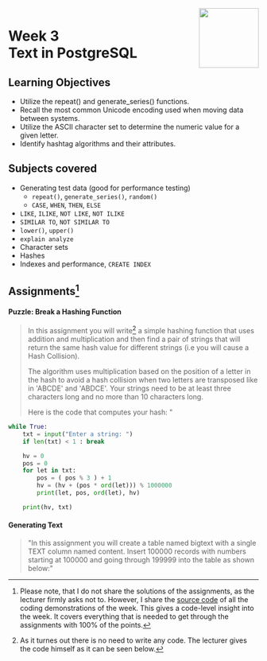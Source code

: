 <a href="../">
  <img src="/img/Intermediate_PostgreSQL_logo.avif" width="120" align="right">
</a>

# Week 3 <br> Text in PostgreSQL

## Learning Objectives
- Utilize the repeat() and generate_series() functions.
- Recall the most common Unicode encoding used when moving data between systems.
- Utilize the ASCII character set to determine the numeric value for a given letter.
- Identify hashtag algorithms and their attributes.

## Subjects covered
- Generating test data (good for performance testing)
  - `repeat()`, `generate_series()`, `random()`
  - `CASE`, `WHEN`, `THEN`, `ELSE`
- `LIKE`, `ILIKE`, `NOT LIKE`, `NOT ILIKE`
- `SIMILAR TO`, `NOT SIMILAR TO`
- `lower()`, `upper()`
- `explain analyze`
- Character sets
- Hashes
- Indexes and performance, `CREATE INDEX`

## Assignments[^1]
#### Puzzle: Break a Hashing Function

>In this assignment you will write[^2] a simple hashing function that uses addition and multiplication and then find a pair of strings that will return the same hash value for different strings (i.e you will cause a Hash Collision).
>
>The algorithm uses multiplication based on the position of a letter in the hash to avoid a hash collision when two letters are transposed like in 'ABCDE' and 'ABDCE'. Your strings need to be at least three characters long and no more than 10 characters long.
>
>Here is the code that computes your hash: "

```python
while True:
    txt = input("Enter a string: ")
    if len(txt) < 1 : break

    hv = 0
    pos = 0
    for let in txt:
        pos = ( pos % 3 ) + 1  
        hv = (hv + (pos * ord(let))) % 1000000
        print(let, pos, ord(let), hv)

    print(hv, txt)
 ```
#### Generating Text
>"In this assignment you will create a table named bigtext with a single TEXT column named content. Insert 100000 records with numbers starting at 100000 and going through 199999 into the table as shown below:"


[^1]:Please note, that I do not share the solutions of the assignments, as the lecturer firmly asks not to. However, I share the [source code](./demos.sql) of all the coding demonstrations of the week. This gives a code-level insight into the week. It covers everything that is needed to get through the assignments with 100% of the points.

[^2]:As it turnes out there is no need to write any code. The lecturer gives the code himself as it can be seen below.
